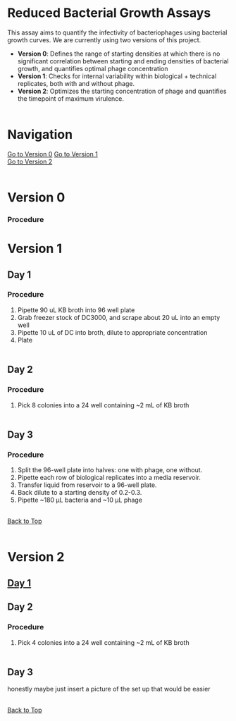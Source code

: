 # Reduced Bacterial Growth Assays 

This assay aims to quantify the infectivity of bacteriophages using bacterial growth curves. We are currently using two versions of this project. 
- **Version 0**: Defines the range of starting densities at which there is no significant correlation between starting and ending densities of bacterial growth, and quantifies optimal phage concentration
- **Version 1**: Checks for internal variability within biological + technical replicates, both with and without phage.
- **Version 2**: Optimizes the starting concentration of phage and quantifies the timepoint of maximum virulence. <br><br>

# Navigation

[Go to Version 0](#version-0) 
[Go to Version 1](#version-1)  
[Go to Version 2](#version-2)  <br><br>

# Version 0

### Procedure

# Version 1

## Day 1

### Procedure
1. Pipette 90 uL KB broth into 96 well plate
2. Grab freezer stock of DC3000, and scrape about 20 uL into an empty well
3. Pipette 10 uL of DC into broth, dilute to appropriate concentration
4. Plate <br><br>

## Day 2

### Procedure
1. Pick 8 colonies into a 24 well containing ~2 mL of KB broth <br><br>

## Day 3

### Procedure
1. Split the 96-well plate into halves: one with phage, one without.
2. Pipette each row of biological replicates into a media reservoir.
3. Transfer liquid from reservoir to a 96-well plate.
4. Back dilute to a starting density of 0.2-0.3.
5. Pipette ~180 µL bacteria and ~10 µL phage <br><br>

[Back to Top](#reduced-bacterial-growth-assays) <br><br>

# Version 2 

## [Day 1](#day-1)

## Day 2

### Procedure
1. Pick 4 colonies into a 24 well containing ~2 mL of KB broth <br><br>

## Day 3
honestly maybe just insert a picture of the set up that would be easier <br><br>

[Back to Top](#reduced-bacterial-growth-assays)





